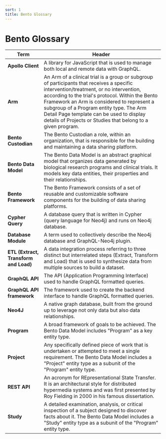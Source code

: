```yaml
---
sort: 1
title: Bento Glossary
---
```



# Bento Glossary
|             Term                    |            Header            |
|-------------------------------------|------------------------------|
|      **Apollo Client**              |A library for JavaScript that is used to manage both local and remote data with GraphQL.|
|           **Arm**                   |An Arm of a clinical trial is a group or subgroup of participants that receives a specific intervention/treatment, or no intervention, according to the trial's protocol. Within the Bento Framework an Arm is considered to represent a subgroup of a Program entity type. The Arm Detail Page template can be used to display details of Projects or Studies that belong to a given program.|
|     **Bento Custodian**             |The Bento Custodian a role, within an organization, that is responsible for the building and maintaining a data sharing platform.|
|     **Bento Data Model**            |The Bento Data Model is an abstract graphical model that organizes data generated by biological research programs and clinical trials. It models key data entities, their properties and their relationships.|
|     **Bento Framework**             |The Bento Framework consists of a set of reusable and customizable software components for the building of data sharing platforms.|
|       **Cypher Query**              |A database query that is written in Cypher (query language for Neo4j) and runs on Neo4j database.|
|     **Database Module**             |A term used to collectively describe the Neo4j database and GraphQL-Neo4j plugin.|
|**ETL (Extract, Transform and Load)**|A data integration process referring to three distinct but interrelated steps (Extract, Transform and Load) that is used to synthesize data from multiple sources to build a dataset.|
|       **GraphQL API**               |The API (Application Programming Interface) used to handle GraphQL formatted queries.|
|  **GraphQL API framework**          |The framework used to create the backend interface to handle GraphQL formatted queries.|
|          **Neo4J**                  |A native graph database, built from the ground up to leverage not only data but also data relationships.|
|         **Program**                 |A broad framework of goals to be achieved. The Bento Data Model includes "Program" as a key entity type.|
|         **Project**                 |Any specifically defined piece of work that is undertaken or attempted to meet a single requirement. The Bento Data Model includes a "Project" entity type as a subunit of the "Program" entity type.|
|         **REST API**                |An acronym for REpresentational State Transfer. It is an architectural style for distributed hypermedia systems and was first presented by Roy Fielding in 2000 in his famous dissertation.|
|          **Study**                  |A detailed examination, analysis, or critical inspection of a subject designed to discover facts about it. The Bento Data Model includes a "Study" entity type as a subunit of the "Program" entity type.|
